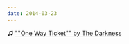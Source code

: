```yaml
---
date: 2014-03-23
---
```


♫ [""One Way Ticket"" by The Darkness](https://music.apple.com/gb/album/one-way-ticket-clean-version/98488555?i=98487953)
